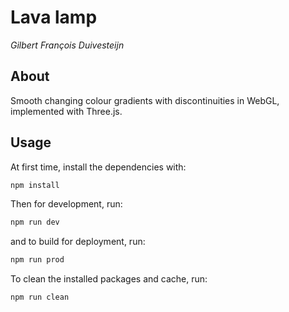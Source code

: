 # Lava lamp
_Gilbert François Duivesteijn_

## About

Smooth changing colour gradients with discontinuities in WebGL, implemented with Three.js.

## Usage

At first time, install the dependencies with:

```sh
npm install
```

Then for development, run:

```sh
npm run dev
```

and to build for deployment, run:

```sh
npm run prod
```

To clean the installed packages and cache, run:

```sh
npm run clean
```

